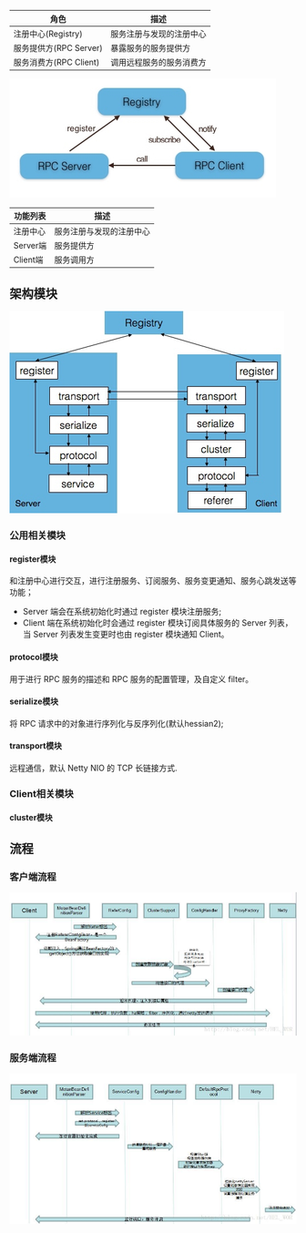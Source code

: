 | 角色                | 描述                             | 
|--------------------|----------------------------------|
|注册中心(Registry)   |服务注册与发现的注册中心            |
|服务提供方(RPC Server) |暴露服务的服务提供方                |
|服务消费方(RPC Client) |调用远程服务的服务消费方            |

![](image/motan-architecture.jpg)

|功能列表 | 描述                |
|---------|---------------------|
|注册中心 |服务注册与发现的注册中心|
|Server端 |服务提供方            |
|Client端 |服务调用方            |

## 架构模块

![](image/motan-model.jpg)

### 公用相关模块

#### register模块

和注册中心进行交互，进行注册服务、订阅服务、服务变更通知、服务心跳发送等功能；
- Server 端会在系统初始化时通过 register 模块注册服务;
- Client 端在系统初始化时会通过 register 模块订阅具体服务的 Server 列表，当 Server 列表发生变更时也由 register 模块通知 Client。

#### protocol模块

用于进行 RPC 服务的描述和 RPC 服务的配置管理，及自定义 filter。

#### serialize模块

将 RPC 请求中的对象进行序列化与反序列化(默认hessian2);

#### transport模块

远程通信，默认 Netty NIO 的 TCP 长链接方式.

### Client相关模块

#### cluster模块


## 流程

### 客户端流程

![](image/motan-client.jpg)

### 服务端流程

![](image/motan-server.jpg)